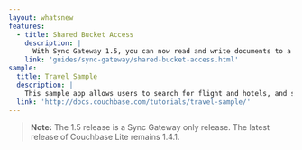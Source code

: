 ```yaml
---
layout: whatsnew
features:
  - title: Shared Bucket Access
    description: |
      With Sync Gateway 1.5, you can now read and write documents to a single bucket that is also being used with Couchbase Server client SDKs. This enables existing Couchbase Server deployments to connect with remote edge devices that are occasionally disconnected or connected.
    link: 'guides/sync-gateway/shared-bucket-access.html'
sample:
  title: Travel Sample
  description: |
    This sample app allows users to search for flight and hotels, and subsequently to create a booking. The application then synchronizes documents with Sync Gateway 1.5 and Couchbase Server 5.0. Shared bucket access is enabled to allow web and mobile clients to perform the same operations on the bucket. It uses the Couchbase Lite 2.0 API that includes support for a N1QL like query interface and Full Text Search.
  link: 'http://docs.couchbase.com/tutorials/travel-sample/'
---
```


> **Note:** The 1.5 release is a Sync Gateway only release. The latest release of Couchbase Lite remains 1.4.1.